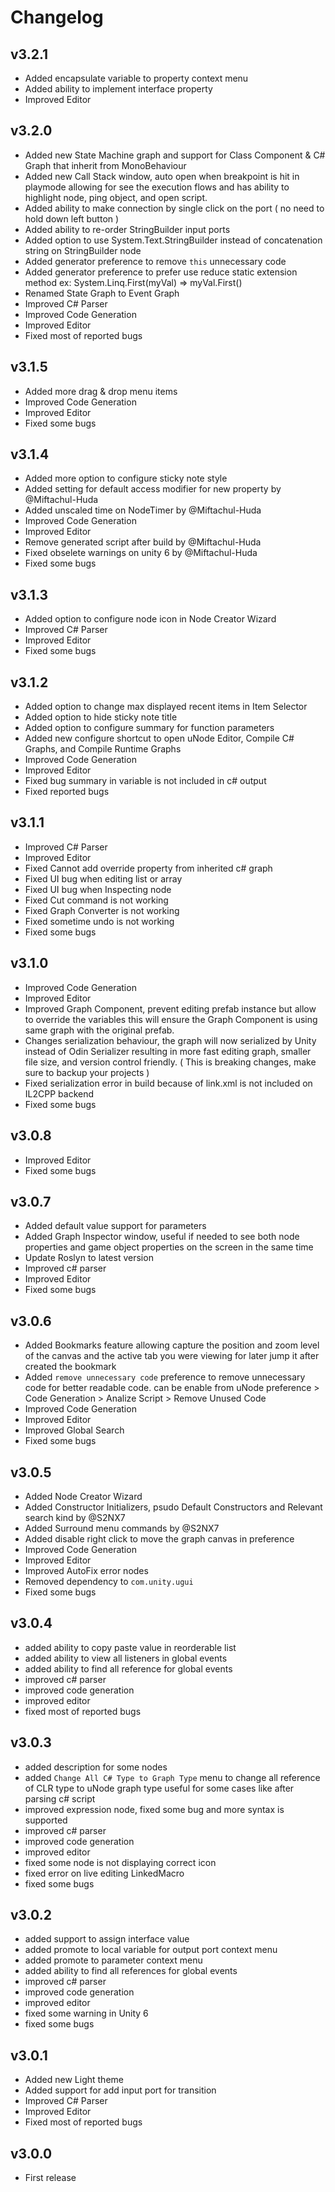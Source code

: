 # Changelog

## v3.2.1
- Added encapsulate variable to property context menu
- Added ability to implement interface property
- Improved Editor

## v3.2.0
- Added new State Machine graph and support for Class Component & C# Graph that inherit from MonoBehaviour
- Added new Call Stack window, auto open when breakpoint is hit in playmode allowing for see the execution flows and has ability to highlight node, ping object, and open script.
- Added ability to make connection by single click on the port ( no need to hold down left button )
- Added ability to re-order StringBuilder input ports
- Added option to use System.Text.StringBuilder instead of concatenation string on StringBuilder node
- Added generator preference to remove `this` unnecessary code
- Added generator preference to prefer use reduce static extension method ex: System.Linq.First(myVal) => myVal.First()
- Renamed State Graph to Event Graph
- Improved C# Parser
- Improved Code Generation
- Improved Editor
- Fixed most of reported bugs

## v3.1.5
- Added more drag & drop menu items
- Improved Code Generation
- Improved Editor
- Fixed some bugs

## v3.1.4
- Added more option to configure sticky note style
- Added setting for default access modifier for new property by @Miftachul-Huda
- Added unscaled time on NodeTimer by @Miftachul-Huda
- Improved Code Generation
- Improved Editor
- Remove generated script after build by @Miftachul-Huda
- Fixed obselete warnings on unity 6 by @Miftachul-Huda
- Fixed some bugs

## v3.1.3
- Added option to configure node icon in Node Creator Wizard
- Improved C# Parser
- Improved Editor
- Fixed some bugs

## v3.1.2
- Added option to change max displayed recent items in Item Selector
- Added option to hide sticky note title
- Added option to configure summary for function parameters
- Added new configure shortcut to open uNode Editor, Compile C# Graphs, and Compile Runtime Graphs
- Improved Code Generation
- Improved Editor
- Fixed bug summary in variable is not included in c# output
- Fixed reported bugs

## v3.1.1
- Improved C# Parser
- Improved Editor
- Fixed Cannot add override property from inherited c# graph
- Fixed UI bug when editing list or array
- Fixed UI bug when Inspecting node
- Fixed Cut command is not working
- Fixed Graph Converter is not working
- Fixed sometime undo is not working
- Fixed some bugs

## v3.1.0
- Improved Code Generation
- Improved Editor
- Improved Graph Component, prevent editing prefab instance but allow to override the variables this will ensure the Graph Component is using same graph with the original prefab.
- Changes serialization behaviour, the graph will now serialized by Unity instead of Odin Serializer resulting in more fast editing graph, smaller file size, and version control friendly. ( This is breaking changes, make sure to backup your projects )
- Fixed serialization error in build because of link.xml is not included on IL2CPP backend
- Fixed some bugs

## v3.0.8
- Improved Editor
- Fixed some bugs

## v3.0.7
- Added default value support for parameters
- Added Graph Inspector window, useful if needed to see both node properties and game object properties on the screen in the same time
- Update Roslyn to latest version
- Improved c# parser
- Improved Editor
- Fixed some bugs

## v3.0.6
- Added Bookmarks feature allowing capture the position and zoom level of the canvas and the active tab you were viewing for later jump it after created the bookmark
- Added `remove unnecessary code` preference to remove unnecessary code for better readable code. can be enable from uNode preference > Code Generation > Analize Script > Remove Unused Code
- Improved Code Generation
- Improved Editor
- Improved Global Search
- Fixed some bugs

## v3.0.5
- Added Node Creator Wizard
- Added Constructor Initializers, psudo Default Constructors and Relevant search kind by @S2NX7
- Added Surround menu commands by @S2NX7
- Added disable right click to move the graph canvas in preference
- Improved Code Generation
- Improved Editor
- Improved AutoFix error nodes
- Removed dependency to `com.unity.ugui`
- Fixed some bugs

## v3.0.4
- added ability to copy paste value in reorderable list
- added ability to view all listeners in global events
- added ability to find all reference for global events
- improved c# parser
- improved code generation
- improved editor
- fixed most of reported bugs

## v3.0.3
- added description for some nodes
- added `Change All C# Type to Graph Type` menu to change all reference of CLR type to uNode graph type useful for some cases like after parsing c# script
- improved expression node, fixed some bug and more syntax is supported
- improved c# parser
- improved code generation
- improved editor
- fixed some node is not displaying correct icon
- fixed error on live editing LinkedMacro
- fixed some bugs

## v3.0.2
- added support to assign interface value
- added promote to local variable for output port context menu
- added promote to parameter context menu
- added ability to find all references for global events
- improved c# parser
- improved code generation
- improved editor
- fixed some warning in Unity 6
- fixed some bugs

## v3.0.1
- Added new Light theme
- Added support for add input port for transition
- Improved C# Parser
- Improved Editor
- Fixed most of reported bugs

## v3.0.0
- First release